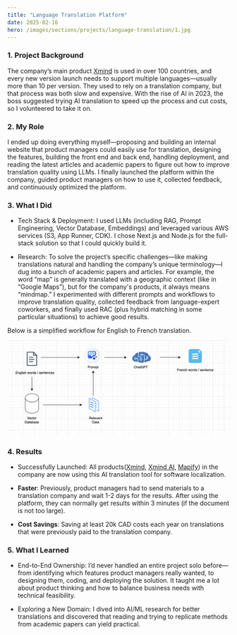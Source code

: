 ```yaml
---
title: "Language Translation Platform"
date: 2025-02-16
hero: /images/sections/projects/language-translation/1.jpg
---
```


### 1. Project Background
The company’s main product [Xmind](https://xmind.app/) is used in over 100 countries, and every new version launch needs to support multiple languages—usually more than 10 per version. They used to rely on a translation company, but that process was both slow and expensive. With the rise of AI in 2023, the boss suggested trying AI translation to speed up the process and cut costs, so I volunteered to take it on.

### 2. My Role
I ended up doing everything myself—proposing and building an internal website that product managers could easily use for translation, designing the features, building the front end and back end, handling deployment, and reading the latest articles and academic papers to figure out how to improve translation quality using LLMs. I finally launched the platform within the company, guided product managers on how to use it, collected feedback, and continuously optimized the platform.


### 3. What I Did

- Tech Stack & Deployment: I used LLMs (including RAG, Prompt Engineering, Vector Database, Embeddings) and leveraged various AWS services (S3, App Runner, CDK). I chose Next.js and Node.js for the full-stack solution so that I could quickly build it.

- Research: To solve the project’s specific challenges—like making translations natural and handling the company’s unique terminology—I dug into a bunch of academic papers and articles. For example, the word “map” is generally translated with a geographic context (like in “Google Maps”), but for the company's products, it always means “mindmap.” I experimented with different prompts and workflows to improve translation quality, collected feedback from language-expert coworkers, and finally used RAC (plus hybrid matching in some particular situations) to achieve good results.

Below is a simplified workflow for English to French translation.

![](images/sections/projects/language-translation/2.png)

### 4. Results

- Successfully Launched: All products([Xmind](https://xmind.app/), [Xmind AI](https://xmind.ai/), [Mapify](https://mapify.so)) in the company are now using this AI translation tool for software localization.

- **Faster**: Previously, product managers had to send materials to a translation company and wait 1-2 days for the results. After using the platform, they can normally get results within 3 minutes (if the document is not too large).

- **Cost Savings**: Saving at least 20k CAD costs each year on translations that were previously paid to the translation company.

### 5. What I Learned

- End-to-End Ownership: I’d never handled an entire project solo before—from identifying which features product managers really wanted, to designing them, coding, and deploying the solution. It taught me a lot about product thinking and how to balance business needs with technical feasibility.

- Exploring a New Domain: I dived into AI/ML research for better translations and discovered that reading and trying to replicate methods from academic papers can yield practical.


